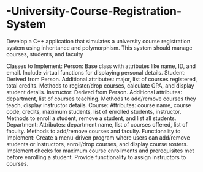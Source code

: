 # -University-Course-Registration-System
Develop a C++ application that simulates a university course registration system using inheritance and polymorphism. This system should manage courses, students, and faculty

Classes to Implement:
Person:
Base class with attributes like name, ID, and email.
Include virtual functions for displaying personal details.
Student:
Derived from Person.
Additional attributes: major, list of courses registered, total credits.
Methods to register/drop courses, calculate GPA, and display student details.
Instructor:
Derived from Person.
Additional attributes: department, list of courses teaching.
Methods to add/remove courses they teach, display instructor details.
Course:
Attributes: course name, course code, credits, maximum students, list of enrolled students, instructor.
Methods to enroll a student, remove a student, and list all students.
Department:
Attributes: department name, list of courses offered, list of faculty.
Methods to add/remove courses and faculty.
Functionality to Implement:
Create a menu-driven program where users can add/remove students or instructors, enroll/drop courses, and display course rosters.
Implement checks for maximum course enrollments and prerequisites met before enrolling a student.
Provide functionality to assign instructors to courses.

